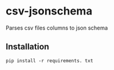 # csv-jsonschema
Parses csv files columns to json schema
## Installation
`pip install -r requirements. txt`
